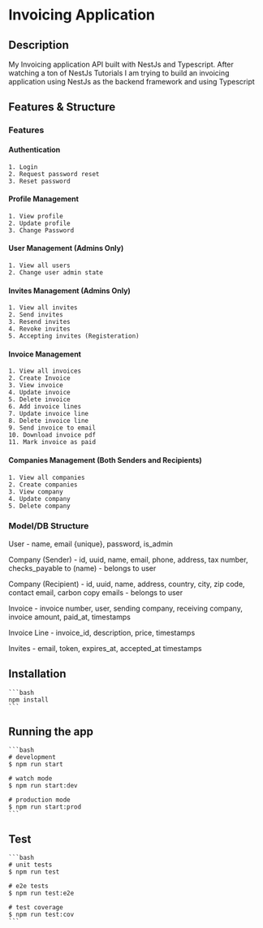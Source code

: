 # Invoicing Application

## Description

My Invoicing application API built with NestJs and Typescript. After watching a ton of NestJs Tutorials I am trying to build an invoicing application using NestJs as the backend framework and using Typescript

## Features & Structure

### Features

#### Authentication

    1. Login
    2. Request password reset
    3. Reset password

#### Profile Management

    1. View profile
    2. Update profile
    3. Change Password

#### User Management (Admins Only)

    1. View all users
    2. Change user admin state

#### Invites Management (Admins Only)

    1. View all invites
    2. Send invites
    3. Resend invites
    4. Revoke invites
    5. Accepting invites (Registeration)

#### Invoice Management

    1. View all invoices
    2. Create Invoice
    3. View invoice
    4. Update invoice
    5. Delete invoice
    6. Add invoice lines
    7. Update invoice line
    8. Delete invoice line
    9. Send invoice to email
    10. Download invoice pdf
    11. Mark invoice as paid

#### Companies Management (Both Senders and Recipients)

    1. View all companies
    2. Create companies
    3. View company
    4. Update company
    5. Delete company

### Model/DB Structure

User - name, email {unique}, password, is_admin

Company (Sender) - id, uuid, name, email, phone, address, tax number, checks_payable to (name) - belongs to user

Company (Recipient) - id, uuid, name, address, country, city, zip code, contact email, carbon copy emails - belongs to user

Invoice - invoice number, user, sending company, receiving company, invoice amount, paid_at, timestamps

Invoice Line - invoice_id, description, price, timestamps

Invites - email, token, expires_at, accepted_at timestamps

## Installation

    ```bash
    npm install
    ```

## Running the app

    ```bash
    # development
    $ npm run start

    # watch mode
    $ npm run start:dev

    # production mode
    $ npm run start:prod
    ```

## Test

    ```bash
    # unit tests
    $ npm run test

    # e2e tests
    $ npm run test:e2e

    # test coverage
    $ npm run test:cov
    ```
